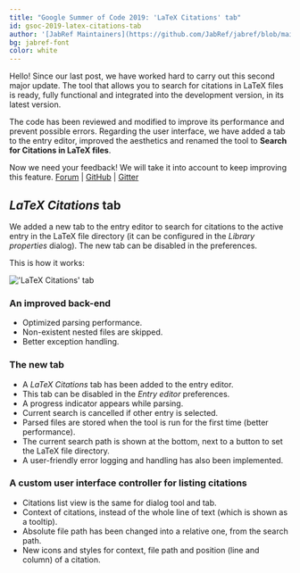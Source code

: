```yaml
---
title: "Google Summer of Code 2019: 'LaTeX Citations' tab"
id: gsoc-2019-latex-citations-tab
author: '[JabRef Maintainers](https://github.com/JabRef/jabref/blob/main/MAINTAINERS)'
bg: jabref-font
color: white
---
```


Hello!
Since our last post, we have worked hard to carry out this second major update.
The tool that allows you to search for citations in LaTeX files is ready, fully functional and integrated into the development version, in its latest version.

The code has been reviewed and modified to improve its performance and prevent possible errors.
Regarding the user interface, we have added a tab to the entry editor, improved the aesthetics and renamed the tool to **Search for Citations in LaTeX files**.

Now we need your feedback!
We will take it into account to keep improving this feature.
[Forum](http://discourse.jabref.org/t/project-latex-integration-please-give-us-your-feedback/1660) |
[GitHub](https://github.com/JabRef/jabref/issues/5002) |
[Gitter](https://gitter.im/JabRef/jabref)

## _LaTeX Citations_ tab

We added a new tab to the entry editor to search for citations to the active entry in the LaTeX file directory (it can be configured in the _Library properties_ dialog).
The new tab can be disabled in the preferences.

This is how it works:

!['LaTeX Citations' tab](https://user-images.githubusercontent.com/12954316/62509787-d68a0a80-b80c-11e9-84f5-f894f965dc9e.gif)

### An improved back-end

- Optimized parsing performance.
- Non-existent nested files are skipped.
- Better exception handling.

### The new tab

- A _LaTeX Citations_ tab has been added to the entry editor.
- This tab can be disabled in the _Entry editor_ preferences.
- A progress indicator appears while parsing.
- Current search is cancelled if other entry is selected.
- Parsed files are stored when the tool is run for the first time (better performance).
- The current search path is shown at the bottom, next to a button to set the LaTeX file directory.
- A user-friendly error logging and handling has also been implemented.

### A custom user interface controller for listing citations

- Citations list view is the same for dialog tool and tab.
- Context of citations, instead of the whole line of text (which is shown as a tooltip).
- Absolute file path has been changed into a relative one, from the search path.
- New icons and styles for context, file path and position (line and column) of a citation.
